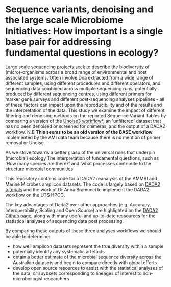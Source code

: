 # Sequence variants, denoising and the large scale Microbiome Initiatives: How important is a single base pair for addressing fundamental questions in ecology?

Large scale sequencing projects seek to describe the biodiversity of (micro)-organisms across a  broad range of environmental and host associated systems. Often involve Dna extracted from a wide range of different samples, using different procedures and different operators, and sequencing data combined across multiple sequencing runs, potentially produced by different sequencing centres, using different primers for marker gene surveys and different post-sequencing analyses pipelines - all of these factors can impact upon the reproducibility and of the results and the interpretation of the data. This study we examine the impact of different filtering and denoising methods on the reported Sequence Variant Tables by comparing a version of the [Unoise3 workflow](https://data.bioplatforms.com/dataset/c532203a-bd1f-4565-bbb7-df3cad5f53c5/resource/92f6a989-bb6f-4005-9b51-0620b431af9f/download/sequence_analysis.pdf)*, an 'unfiltered' dataset that has no been denoised or screened for chimeras, and the output of a DADA2 workflow. N.B  **This seems to be an old version of the BASE workflow** implemented by the AMI data team because there is no mention of primer removal or Unoise.

As we strive towards a better grasp of the universal rules that underpin (microbial) ecology The interpretation of fundamental questions, such as ‘How many species are there?’ and ‘what processes contribute to the structure microbial communities 

This repository contains code for a DADA2 reanalysis of the AMMBI and Marine Microbes amplicon datasets. The code is largely based on [DADA2 tutorials](https://benjjneb.github.io/dada2/tutorial_1_8.html) and the work of Dr Anna Bramucci to implement the DADA2 workflow on the UTS HPCC.

The key advantages of Dada2 over other approaches (e.g. Accuracy, Interoperability, Scaling and Open Source) are highlighted on the [DADA2 Github page](https://benjjneb.github.io/dada2/index.html), along with many useful and up-to-date ressources for the statistical analyses of sequencing data post processing.

By comparing these outputs of these three analyses workflows we should be able to determine:

* how well amplicon datasets represent the true diversity within a sample
* potentially identify any systematic artefacts
* obtain a better estimate of the microbial sequence diversity across the Australian datasets and begin to compare directly with global efforts
* develop open source resources to assist with the statistical analyses of the data, or suybsets corresponding to lineages of interest to non-microbiologist researchers
